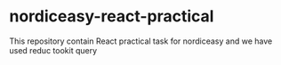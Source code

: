 # nordiceasy-react-practical
This repository contain React practical task for nordiceasy and we have used reduc tookit query
